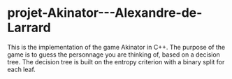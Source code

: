# projet-Akinator---Alexandre-de-Larrard

This is the implementation of the game Akinator in C++. 
The purpose of the game is to guess the personnage you are thinking of, based on a decision tree. 
The decision tree is built on the entropy criterion with a binary split for each leaf. 
